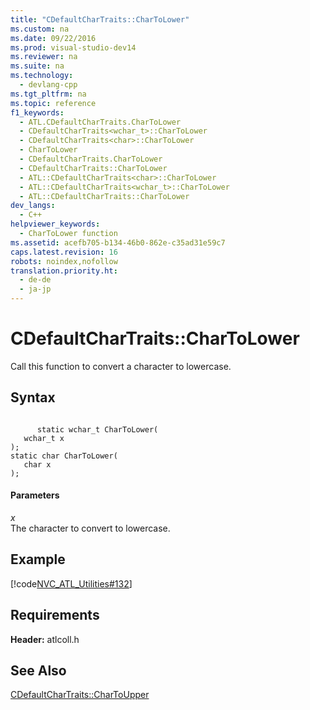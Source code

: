 ```yaml
---
title: "CDefaultCharTraits::CharToLower"
ms.custom: na
ms.date: 09/22/2016
ms.prod: visual-studio-dev14
ms.reviewer: na
ms.suite: na
ms.technology: 
  - devlang-cpp
ms.tgt_pltfrm: na
ms.topic: reference
f1_keywords: 
  - ATL.CDefaultCharTraits.CharToLower
  - CDefaultCharTraits<wchar_t>::CharToLower
  - CDefaultCharTraits<char>::CharToLower
  - CharToLower
  - CDefaultCharTraits.CharToLower
  - CDefaultCharTraits::CharToLower
  - ATL::CDefaultCharTraits<char>::CharToLower
  - ATL::CDefaultCharTraits<wchar_t>::CharToLower
  - ATL::CDefaultCharTraits::CharToLower
dev_langs: 
  - C++
helpviewer_keywords: 
  - CharToLower function
ms.assetid: acefb705-b134-46b0-862e-c35ad31e59c7
caps.latest.revision: 16
robots: noindex,nofollow
translation.priority.ht: 
  - de-de
  - ja-jp
---
```

# CDefaultCharTraits::CharToLower
Call this function to convert a character to lowercase.  
  
## Syntax  
  
```  
  
      static wchar_t CharToLower(  
   wchar_t x  
);  
static char CharToLower(  
   char x  
);  
```  
  
#### Parameters  
 *x*  
 The character to convert to lowercase.  
  
## Example  
 [!code[NVC_ATL_Utilities#132](../vs140/codesnippet/CPP/cdefaultchartraits--chartolower_1.cpp)]
  
  
## Requirements  
 **Header:** atlcoll.h  
  
## See Also  
 [CDefaultCharTraits::CharToUpper](../vs140/cdefaultchartraits--chartoupper.md)